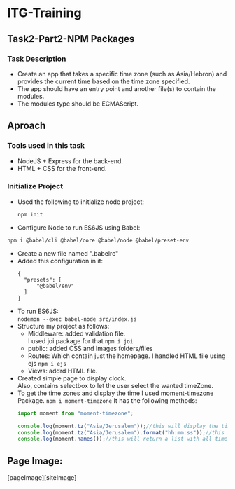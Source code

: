 # ITG-Training

## Task2-Part2-NPM Packages

### Task Description  
- Create an app that takes a specific time zone (such as Asia/Hebron) and provides the current time based on the time zone specified.
- The app should have an entry point and another file(s) to contain the modules.
- The modules type should be ECMAScript.

## Aproach

### Tools used in this task  
- NodeJS + Express for the back-end.
- HTML + CSS for the front-end.

### Initialize Project  
- Used the following to initialize node project:
  ```
  npm init
  ```
-  Configure Node to run ES6JS using Babel:
  ```
  npm i @babel/cli @babel/core @babel/node @babel/preset-env
  ```
- Create a new file named ".babelrc"
- Added this configuration in it:  
  ```
  {
    "presets": [
        "@babel/env"
    ]
  } 
  ```
- To run ES6JS:  
  ```nodemon --exec babel-node src/index.js```
- Structure my project as follows:
  - Middleware: added validation file.  
    I used joi package for that ```npm i joi```
  - public: added CSS and Images folders/files
  - Routes: Which contain just the homepage.
    I handled HTML file using ejs ```npm i ejs```
  - Views: addrd HTML file.
- Created simple page to display clock.  
Also, contains selectbox to let the user select the wanted timeZone.
- To get the time zones and display the time I used moment-timezone Package. ```npm i moment-timezone```
  It has the following methods:  
  ```js
  import moment from "moment-timezone";

  console.log(moment.tz("Asia/Jerusalem"));//this will display the time zone according to Jerusalem time.
  console.log(moment.tz("Asia/Jerusalem").format("hh:mm:ss"));//this will display the time in format hh:mm:ss.
  console.log(moment.names());//this will return a list with all time zones in the world.
  ```

## Page Image:
[pageImage][siteImage]

[sitImage]: ./public/img/PageImage.png
